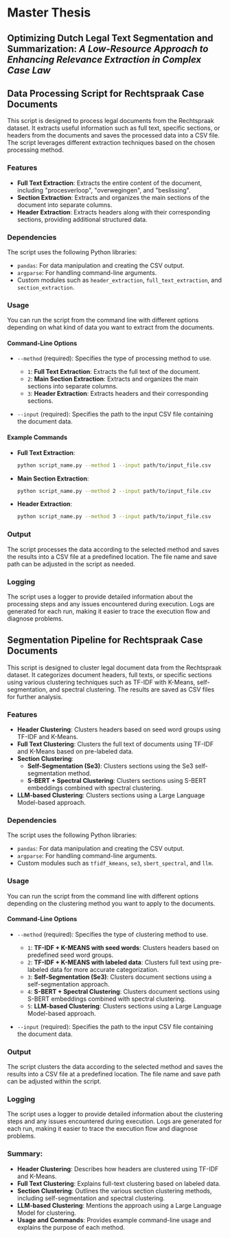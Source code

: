 # Master Thesis
## Optimizing Dutch Legal Text Segmentation and Summarization: _A Low-Resource Approach to Enhancing Relevance Extraction in Complex Case Law_

## Data Processing Script for Rechtspraak Case Documents

This script is designed to process legal documents from the Rechtspraak dataset. It extracts useful information such as full text, specific sections, or headers from the documents and saves the processed data into a CSV file. The script leverages different extraction techniques based on the chosen processing method.

### Features

- **Full Text Extraction**: Extracts the entire content of the document, including "procesverloop", "overwegingen", and "beslissing".
- **Section Extraction**: Extracts and organizes the main sections of the document into separate columns.
- **Header Extraction**: Extracts headers along with their corresponding sections, providing additional structured data.

### Dependencies

The script uses the following Python libraries:
- `pandas`: For data manipulation and creating the CSV output.
- `argparse`: For handling command-line arguments.
- Custom modules such as `header_extraction`, `full_text_extraction`, and `section_extraction`.

### Usage

You can run the script from the command line with different options depending on what kind of data you want to extract from the documents.

#### Command-Line Options

- `--method` (required): Specifies the type of processing method to use.
  - `1`: **Full Text Extraction**: Extracts the full text of the document.
  - `2`: **Main Section Extraction**: Extracts and organizes the main sections into separate columns.
  - `3`: **Header Extraction**: Extracts headers and their corresponding sections.

- `--input` (required): Specifies the path to the input CSV file containing the document data.

#### Example Commands

- **Full Text Extraction**:
  ```bash
  python script_name.py --method 1 --input path/to/input_file.csv
  ```
- **Main Section Extraction**:
  ```bash
  python script_name.py --method 2 --input path/to/input_file.csv
  ```
- **Header Extraction**:
  ```bash
  python script_name.py --method 3 --input path/to/input_file.csv
  ```
  
### Output
The script processes the data according to the selected method and saves the results into a CSV file at a predefined location. The file name and save path can be adjusted in the script as needed.

### Logging
The script uses a logger to provide detailed information about the processing steps and any issues encountered during execution. Logs are generated for each run, making it easier to trace the execution flow and diagnose problems.

## Segmentation Pipeline for Rechtspraak Case Documents

This script is designed to cluster legal document data from the Rechtspraak dataset. It categorizes document headers, full texts, or specific sections using various clustering techniques such as TF-IDF with K-Means, self-segmentation, and spectral clustering. The results are saved as CSV files for further analysis.

### Features

- **Header Clustering**: Clusters headers based on seed word groups using TF-IDF and K-Means.
- **Full Text Clustering**: Clusters the full text of documents using TF-IDF and K-Means based on pre-labeled data.
- **Section Clustering**:
  - **Self-Segmentation (Se3)**: Clusters sections using the Se3 self-segmentation method.
  - **S-BERT + Spectral Clustering**: Clusters sections using S-BERT embeddings combined with spectral clustering.
- **LLM-based Clustering**: Clusters sections using a Large Language Model-based approach.

### Dependencies

The script uses the following Python libraries:
- `pandas`: For data manipulation and creating the CSV output.
- `argparse`: For handling command-line arguments.
- Custom modules such as `tfidf_kmeans`, `se3`, `sbert_spectral`, and `llm`.

### Usage

You can run the script from the command line with different options depending on the clustering method you want to apply to the documents.

#### Command-Line Options

- `--method` (required): Specifies the type of clustering method to use.
  - `1`: **TF-IDF + K-MEANS with seed words**: Clusters headers based on predefined seed word groups.
  - `2`: **TF-IDF + K-MEANS with labeled data**: Clusters full text using pre-labeled data for more accurate categorization.
  - `3`: **Self-Segmentation (Se3)**: Clusters document sections using a self-segmentation approach.
  - `4`: **S-BERT + Spectral Clustering**: Clusters document sections using S-BERT embeddings combined with spectral clustering.
  - `5`: **LLM-based Clustering**: Clusters sections using a Large Language Model-based approach.

- `--input` (required): Specifies the path to the input CSV file containing the document data.

### Output
The script clusters the data according to the selected method and saves the results into a CSV file at a predefined location. The file name and save path can be adjusted within the script.

### Logging
The script uses a logger to provide detailed information about the clustering steps and any issues encountered during execution. Logs are generated for each run, making it easier to trace the execution flow and diagnose problems.


### Summary:

- **Header Clustering**: Describes how headers are clustered using TF-IDF and K-Means.
- **Full Text Clustering**: Explains full-text clustering based on labeled data.
- **Section Clustering**: Outlines the various section clustering methods, including self-segmentation and spectral clustering.
- **LLM-based Clustering**: Mentions the approach using a Large Language Model for clustering.
- **Usage and Commands**: Provides example command-line usage and explains the purpose of each method.

